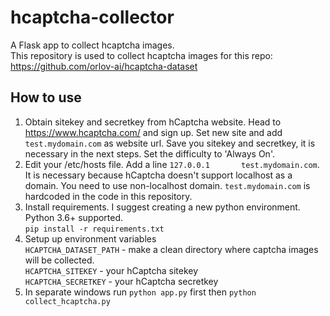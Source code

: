 # hcaptcha-collector
A Flask app to collect hcaptcha images.  
This repository is used to collect hcaptcha images for this repo: https://github.com/orlov-ai/hcaptcha-dataset

## How to use

1. Obtain sitekey and secretkey from hCaptcha website. Head to https://www.hcaptcha.com/ and sign up.
Set new site and add `test.mydomain.com` as website url. Save you sitekey and secretkey, it is necessary in the next steps.
Set the difficulty to 'Always On'.
2. Edit your /etc/hosts file. Add a line `127.0.0.1       test.mydomain.com`. 
It is necessary because hCaptcha doesn't support localhost as a domain. 
You need to use non-localhost domain. `test.mydomain.com` is hardcoded in the code in this repository. 
3. Install requirements. I suggest creating a new python environment. Python 3.6+ supported.  
```pip install -r requirements.txt```
4. Setup up environment variables  
`HCAPTCHA_DATASET_PATH` - make a clean directory where captcha images will be collected.  
`HCAPTCHA_SITEKEY` - your hCaptcha sitekey  
`HCAPTCHA_SECRETKEY` - your hCaptcha secretkey
5. In separate windows run `python app.py` first then `python collect_hcaptcha.py`